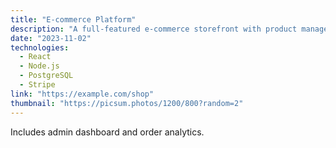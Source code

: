 ```yaml
---
title: "E-commerce Platform"
description: "A full-featured e-commerce storefront with product management, cart, and checkout flows."
date: "2023-11-02"
technologies:
  - React
  - Node.js
  - PostgreSQL
  - Stripe
link: "https://example.com/shop"
thumbnail: "https://picsum.photos/1200/800?random=2"
---
```


Includes admin dashboard and order analytics.
